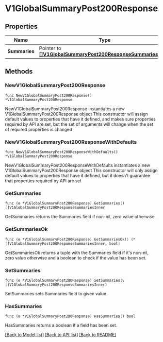 # V1GlobalSummaryPost200Response

## Properties

Name | Type | Description | Notes
------------ | ------------- | ------------- | -------------
**Summaries** | Pointer to [**[]V1GlobalSummaryPost200ResponseSummariesInner**](V1GlobalSummaryPost200ResponseSummariesInner.md) |  | [optional] 

## Methods

### NewV1GlobalSummaryPost200Response

`func NewV1GlobalSummaryPost200Response() *V1GlobalSummaryPost200Response`

NewV1GlobalSummaryPost200Response instantiates a new V1GlobalSummaryPost200Response object
This constructor will assign default values to properties that have it defined,
and makes sure properties required by API are set, but the set of arguments
will change when the set of required properties is changed

### NewV1GlobalSummaryPost200ResponseWithDefaults

`func NewV1GlobalSummaryPost200ResponseWithDefaults() *V1GlobalSummaryPost200Response`

NewV1GlobalSummaryPost200ResponseWithDefaults instantiates a new V1GlobalSummaryPost200Response object
This constructor will only assign default values to properties that have it defined,
but it doesn't guarantee that properties required by API are set

### GetSummaries

`func (o *V1GlobalSummaryPost200Response) GetSummaries() []V1GlobalSummaryPost200ResponseSummariesInner`

GetSummaries returns the Summaries field if non-nil, zero value otherwise.

### GetSummariesOk

`func (o *V1GlobalSummaryPost200Response) GetSummariesOk() (*[]V1GlobalSummaryPost200ResponseSummariesInner, bool)`

GetSummariesOk returns a tuple with the Summaries field if it's non-nil, zero value otherwise
and a boolean to check if the value has been set.

### SetSummaries

`func (o *V1GlobalSummaryPost200Response) SetSummaries(v []V1GlobalSummaryPost200ResponseSummariesInner)`

SetSummaries sets Summaries field to given value.

### HasSummaries

`func (o *V1GlobalSummaryPost200Response) HasSummaries() bool`

HasSummaries returns a boolean if a field has been set.


[[Back to Model list]](../README.md#documentation-for-models) [[Back to API list]](../README.md#documentation-for-api-endpoints) [[Back to README]](../README.md)


